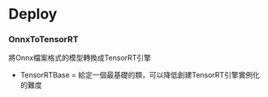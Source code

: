 # Deploy

### OnnxToTensorRT
將Onnx檔案格式的模型轉換成TensorRT引擎
- TensorRTBase = 給定一個最基礎的類，可以降低創建TensorRT引擎實例化的難度
